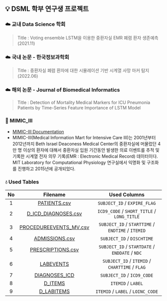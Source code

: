 ## 💡 DSML 학부 연구생 프로젝트
### ☁️ 교내 Data Science 학회 
> Title : Voting ensemble LSTM을 이용한 중환자실 EMR 폐렴 환자 생존예측 (2021.11)
<!-- <img width="600" alt="스크린샷 2022-06-15 오후 5 05 26" src="https://user-images.githubusercontent.com/78308684/173775713-6bda8188-f53b-44d3-99ad-553140b716c2.png"> -->


### ☁️ 국내 논문 - 한국정보과학회
> Title : 중환자실 폐렴 환자에 대한 시뮬레이션 기반 시계열 사망 마커 탐지 (2022.06)
<!-- <img width="600" alt="스크린샷 2022-06-15 오후 5 12 32" src="https://user-images.githubusercontent.com/78308684/173777118-7ac17aff-fdb1-4733-9ae7-b36e30ffae3d.png"> -->
<!-- <img width="600" alt="스크린샷 2022-06-15 오후 5 13 56" src="https://user-images.githubusercontent.com/78308684/173777394-598060f2-af6f-4c4d-8d17-8c539b9416c3.png"> -->
<!-- <img width="600" alt="스크린샷 2022-06-15 오후 5 13 25" src="https://user-images.githubusercontent.com/78308684/173777292-212bf67e-f092-48ab-a227-5bdeb6526b2a.png"> -->
<!-- ## 사진을 넣는다면 아래.. -->
<!-- <img width="600" alt="스크린샷 2022-06-15 오후 5 15 59" src="https://user-images.githubusercontent.com/78308684/173777863-0a614048-80e0-4133-8276-ee59c8cc029d.png"> -->


### ☁️ 해외 논문 - Journal of Biomedical Informatics
> Title : Detection of Mortality Medical Markers for ICU Pneumonia Patients by Time-Series Feature Importance of LSTM Model


### 📄 MIMIC_III
- [MIMIC-III Documentation](https://mimic.mit.edu/docs/iii/)
- MIMIC-III(Medical Information Mart for Intensive Care III)는 2001년부터 2012년까지 Beth Israel Deaconess Medical Center의 중환자실에 머물렀던 4만 명 이상의 환자에 대해서 중환자실 입원 기간동안 발생한 의료 이벤트를 추적 및 기록한 시계열 전자 의무 기록(EMR : Electronic Medical Record) 데이터이다. MIT Laboratory for Computational Physiology 연구실에서 익명화 및 구조화를 진행하고 2015년에 공개되었다.

### 💧 Used Tables
| No | Filename | Used Columns |
|:--:|:--------:|:------------:|
| 1 | [PATIENTS.csv](https://mimic.mit.edu/docs/iii/tables/patients/) | `SUBJECT_ID` / `EXPIRE_FLAG` |
| 2 | [D_ICD_DIAGNOSES.csv](https://mimic.mit.edu/docs/iii/tables/d_icd_diagnoses/) | `ICD9_CODE` / `SHORT_TITLE` / `LONG_TITLE` | 
| 3 | [PROCEDUREEVENTS_MV.csv](https://mimic.mit.edu/docs/iii/tables/procedureevents_mv/) | `SUBJECT_ID` / `STARTTIME` / `ENDTIME` / `ITEMID` |
| 4 | [ADMISSIONS.csv](https://mimic.mit.edu/docs/iii/tables/admissions/) | `SUBJECT_ID` / `DISCHTIME` |
| 5 | [PRESCRIPTIONS.csv](https://mimic.mit.edu/docs/iii/tables/prescriptions/) | `SUBJECT_ID` / `STARTDATE` / `ENDDATE` / `NDC` |
| 6 | [LABEVENTS](https://mimic.mit.edu/docs/iii/tables/labevents/) | `SUBJECT_ID` / `ITEMID` / `CHARTTIME` / `FLAG` |
| 7 | [DIAGNOSES_ICD](https://mimic.mit.edu/docs/iii/tables/diagnoses_icd/) | `SUBJECT_ID` / `ICD9_CODE` |
| 8 | [D_ITEMS](https://mimic.mit.edu/docs/iii/tables/d_items/) | `ITEMID` / `LABEL` |
| 9 | [D_LABITEMS](https://mimic.mit.edu/docs/iii/tables/d_labitems/) | `ITEMID` / `LABEL` / `LOINC_CODE` |

